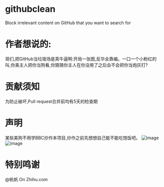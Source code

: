 # githubclean
Block irrelevant content on GitHub that you want to search for

# 作者想说的:
哥们,把GitHub当垃圾场是真牛逼啊:开局一张图,反华全靠编。一口一个小粉红的叫,你美主人把你当狗看,你猜猜你主人在你没用了之后会不会把你当炮灰打?

# 贡献须知
为防止破坏,Pull request合并前均有5天的检查期

# 声明
某些美狗不用学BBC炒作本项目,炒作之前先想想自己能不能吃饱饭吧。
![image](https://github.com/YuxiangWang0525/githubclean/assets/66881174/eb197fed-9678-418d-8f23-d45a259e9417)
![image](https://github.com/YuxiangWang0525/githubclean/assets/66881174/21c4669b-9c66-4e3e-a759-55a1e90e27da)

# 特别鸣谢
@帆帆 On Zhihu.com

